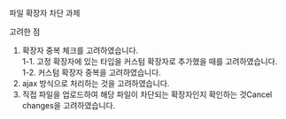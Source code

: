 파일 확장자 차단 과제

고려한 점

1. 확장자 중복 체크를 고려하였습니다. <br>
  1-1. 고정 확장자에 있는 타입을 커스텀 확장자로 추가했을 때를 고려하였습니다.<br>
 	1-2. 커스텀 확장자 중복을 고려하였습니다.
2. ajax 방식으로 처리하는 것을 고려하였습니다.
3. 직접 파일을 업로드하여 해당 파일이 차단되는 확장자인지 확인하는 것Cancel changes을 고려하였습니다.
